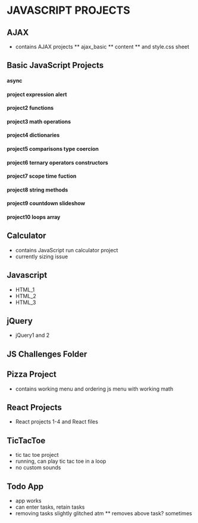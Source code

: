 # JAVASCRIPT PROJECTS

## AJAX
* contains AJAX projects
** ajax_basic
** content
** and style.css sheet

## Basic JavaScript Projects
#### async
#### project expression alert
#### project2 functions
#### project3 math operations
#### project4 dictionaries
#### project5 comparisons type coercion
#### project6 ternary operators constructors
#### project7 scope time fuction
#### project8 string methods
#### project9 countdown slideshow
#### project10 loops array

## Calculator
* contains JavaScript run calculator project
* currently sizing issue

## Javascript
* HTML_1
* HTML_2
* HTML_3

## jQuery
* jQuery1 and 2

## JS Challenges Folder

## Pizza Project
* contains working menu and ordering js menu with working math

## React Projects
* React projects 1-4 and React files

## TicTacToe
* tic tac toe project
* running, can play tic tac toe in a loop
* no custom sounds

## Todo App
* app works
* can enter tasks, retain tasks
* removing tasks slightly glitched atm
** removes above task? sometimes
